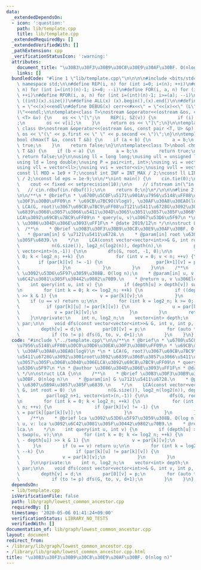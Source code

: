 ```yaml
---
data:
  _extendedDependsOn:
  - icon: ':question:'
    path: lib/template.cpp
    title: lib/template.cpp
  _extendedRequiredBy: []
  _extendedVerifiedWith: []
  _pathExtension: cpp
  _verificationStatusIcon: ':warning:'
  attributes:
    document_title: "\u30B3\u30F3\u30B9\u30C8\u30E9\u30AF\u30BF. O(nlog n)"
    links: []
  bundledCode: "#line 1 \"lib/template.cpp\"\n\n\n\n#include <bits/stdc++.h>\n\nusing\
    \ namespace std;\n\n#define REP(i, n) for (int i=0; i<(n); ++i)\n#define RREP(i,\
    \ n) for (int i=(int)(n)-1; i>=0; --i)\n#define FOR(i, a, n) for (int i=(a); i<(n);\
    \ ++i)\n#define RFOR(i, a, n) for (int i=(int)(n)-1; i>=(a); --i)\n\n#define SZ(x)\
    \ ((int)(x).size())\n#define ALL(x) (x).begin(),(x).end()\n\n#define DUMP(x) cerr<<#x<<\"\
    \ = \"<<(x)<<endl\n#define DEBUG(x) cerr<<#x<<\" = \"<<(x)<<\" (L\"<<__LINE__<<\"\
    )\"<<endl;\n\ntemplate<class T>\nostream &operator<<(ostream &os, const vector\
    \ <T> &v) {\n    os << \"[\";\n    REP(i, SZ(v)) {\n        if (i) os << \", \"\
    ;\n        os << v[i];\n    }\n    return os << \"]\";\n}\n\ntemplate<class T,\
    \ class U>\nostream &operator<<(ostream &os, const pair <T, U> &p) {\n    return\
    \ os << \"(\" << p.first << \" \" << p.second << \")\";\n}\n\ntemplate<class T>\n\
    bool chmax(T &a, const T &b) {\n    if (a < b) {\n        a = b;\n        return\
    \ true;\n    }\n    return false;\n}\n\ntemplate<class T>\nbool chmin(T &a, const\
    \ T &b) {\n    if (b < a) {\n        a = b;\n        return true;\n    }\n   \
    \ return false;\n}\n\nusing ll = long long;\nusing ull = unsigned long long;\n\
    using ld = long double;\nusing P = pair<int, int>;\nusing vi = vector<int>;\n\
    using vll = vector<ll>;\nusing vvi = vector<vi>;\nusing vvll = vector<vll>;\n\n\
    const ll MOD = 1e9 + 7;\nconst int INF = INT_MAX / 2;\nconst ll LINF = LLONG_MAX\
    \ / 2;\nconst ld eps = 1e-9;\n\n/*\nint main() {\n    cin.tie(0);\n    ios::sync_with_stdio(false);\n\
    \    cout << fixed << setprecision(10);\n\n    // ifstream in(\"in.txt\");\n \
    \   // cin.rdbuf(in.rdbuf());\n\n    return 0;\n}\n*/\n\n\n#line 2 \"lib/graph/lowest_common_ancestor.cpp\"\
    \n\n/**\n * @brief\n * \u6700\u5C0F\u5171\u901A\u7956\u5148\uFF08\u30C0\u30D6\u30EA\
    \u30F3\u30B0\uFF09\n * \u69CB\u7BC9O(VlogV), \u30AF\u30A8\u30EAO(logV)\n *\n *\
    \ LCA(G, root)\u3067\u69CB\u7BC9\uFF08\u7121\u5411\u6728G\u3092\u3001root\u3092\
    \u6839\u3068\u3057\u3066\u5411\u304D\u3065\u3051\u3057\u305F\u3068\u304D\u306E\
    LCA\u3092\u69CB\u7BC9\uFF09\n * query(u, v)\u3067\u53D6\u5F97\n *\n * @author\
    \ \u3086\u304D\u306E\u3093\uFF1F\n * @date 2019/12\n */\n\nstruct LCA {\n\n  \
    \  /**\n    * @brief \u30B3\u30F3\u30B9\u30C8\u30E9\u30AF\u30BF. O(nlog n)\n \
    \   * @param[in] G \u7121\u5411\u6728.\n    * @param[in] root \u6307\u5B9A\u3057\
    \u305F\u6839.\n    */\n    LCA(const vector<vector<int>>& G, int root = 0) :\n\
    \            n(G.size()), log2_n(log2(n)), depth(n),\n            par(log2_n+1,\
    \ vector<int>(n,-1)) {\n\n        dfs(G, root, -1, 0);\n\n        for (int k =\
    \ 0; k < log2_n; ++k) {\n            for (int v = 0; v < n; ++v) {\n         \
    \       if (par[k][v] != -1) {\n                    par[k+1][v] = par[k][par[k][v]];\n\
    \                }\n            }\n        }\n    }\n\n    /**\n    * @brief lca\
    \ \u3092\u53D6\u5F97\u3059\u308B. O(log n);\n    * @param[in] u, v: lca \u3092\
    \u6C42\u3081\u305F\u30442\u9802\u70B9.\n    * @return u, v \u306Elca.\n    */\n\
    \    int query(int u, int v) {\n        if (depth[u] > depth[v]) swap(u, v);\n\
    \n        for (int k = 0; k <= log2_n; ++k) {\n            if ((depth[v] - depth[u])\
    \ >> k & 1) {\n                v = par[k][v];\n            }\n        }\n    \
    \    if (u == v) return u;\n\n        for (int k = log2_n; k >= 0; --k) {\n  \
    \          if (par[k][u] != par[k][v]) {\n                u = par[k][u];\n   \
    \             v = par[k][v];\n            }\n        }\n        return par[0][u];\n\
    \    }\n\nprivate:\n    int n, log2_n;\n    vector<int> depth;\n    vector<vector<int>>\
    \ par;\n\n    void dfs(const vector<vector<int>>& G, int v, int p, int d) {\n\
    \        depth[v] = d;\n        par[0][v] = p;\n        for (auto to : G[v]) {\n\
    \            if (to != p) dfs(G, to, v, d+1);\n        }\n    }\n};\n"
  code: "#include \"../template.cpp\"\n\n/**\n * @brief\n * \u6700\u5C0F\u5171\u901A\
    \u7956\u5148\uFF08\u30C0\u30D6\u30EA\u30F3\u30B0\uFF09\n * \u69CB\u7BC9O(VlogV),\
    \ \u30AF\u30A8\u30EAO(logV)\n *\n * LCA(G, root)\u3067\u69CB\u7BC9\uFF08\u7121\
    \u5411\u6728G\u3092\u3001root\u3092\u6839\u3068\u3057\u3066\u5411\u304D\u3065\u3051\
    \u3057\u305F\u3068\u304D\u306ELCA\u3092\u69CB\u7BC9\uFF09\n * query(u, v)\u3067\
    \u53D6\u5F97\n *\n * @author \u3086\u304D\u306E\u3093\uFF1F\n * @date 2019/12\n\
    \ */\n\nstruct LCA {\n\n    /**\n    * @brief \u30B3\u30F3\u30B9\u30C8\u30E9\u30AF\
    \u30BF. O(nlog n)\n    * @param[in] G \u7121\u5411\u6728.\n    * @param[in] root\
    \ \u6307\u5B9A\u3057\u305F\u6839.\n    */\n    LCA(const vector<vector<int>>&\
    \ G, int root = 0) :\n            n(G.size()), log2_n(log2(n)), depth(n),\n  \
    \          par(log2_n+1, vector<int>(n,-1)) {\n\n        dfs(G, root, -1, 0);\n\
    \n        for (int k = 0; k < log2_n; ++k) {\n            for (int v = 0; v <\
    \ n; ++v) {\n                if (par[k][v] != -1) {\n                    par[k+1][v]\
    \ = par[k][par[k][v]];\n                }\n            }\n        }\n    }\n\n\
    \    /**\n    * @brief lca \u3092\u53D6\u5F97\u3059\u308B. O(log n);\n    * @param[in]\
    \ u, v: lca \u3092\u6C42\u3081\u305F\u30442\u9802\u70B9.\n    * @return u, v \u306E\
    lca.\n    */\n    int query(int u, int v) {\n        if (depth[u] > depth[v])\
    \ swap(u, v);\n\n        for (int k = 0; k <= log2_n; ++k) {\n            if ((depth[v]\
    \ - depth[u]) >> k & 1) {\n                v = par[k][v];\n            }\n   \
    \     }\n        if (u == v) return u;\n\n        for (int k = log2_n; k >= 0;\
    \ --k) {\n            if (par[k][u] != par[k][v]) {\n                u = par[k][u];\n\
    \                v = par[k][v];\n            }\n        }\n        return par[0][u];\n\
    \    }\n\nprivate:\n    int n, log2_n;\n    vector<int> depth;\n    vector<vector<int>>\
    \ par;\n\n    void dfs(const vector<vector<int>>& G, int v, int p, int d) {\n\
    \        depth[v] = d;\n        par[0][v] = p;\n        for (auto to : G[v]) {\n\
    \            if (to != p) dfs(G, to, v, d+1);\n        }\n    }\n};\n"
  dependsOn:
  - lib/template.cpp
  isVerificationFile: false
  path: lib/graph/lowest_common_ancestor.cpp
  requiredBy: []
  timestamp: '2020-05-06 01:41:24+09:00'
  verificationStatus: LIBRARY_NO_TESTS
  verifiedWith: []
documentation_of: lib/graph/lowest_common_ancestor.cpp
layout: document
redirect_from:
- /library/lib/graph/lowest_common_ancestor.cpp
- /library/lib/graph/lowest_common_ancestor.cpp.html
title: "\u30B3\u30F3\u30B9\u30C8\u30E9\u30AF\u30BF. O(nlog n)"
---
```

